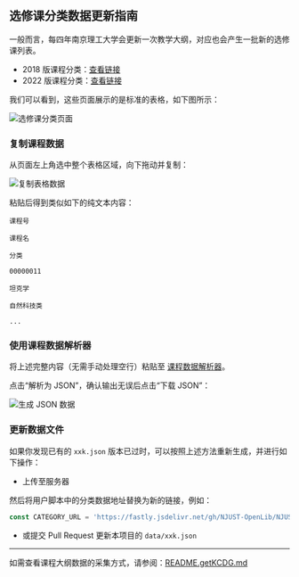 ## 选修课分类数据更新指南

一般而言，每四年南京理工大学会更新一次教学大纲，对应也会产生一批新的选修课列表。

- 2018 版课程分类：[查看链接](https://jwc.njust.edu.cn/77/2c/c1189a227116/page.htm)
- 2022 版课程分类：[查看链接](https://jwc.njust.edu.cn/b1/7f/c1189a307583/page.htm)

我们可以看到，这些页面展示的是标准的表格，如下图所示：

![选修课分类页面](https://fastly.jsdelivr.net/gh/NJUST-OpenLib/NJUST-JWC-Enhance@latest/docs/static/xxk_catag.png)

### 复制课程数据

从页面左上角选中整个表格区域，向下拖动并复制：

![复制表格数据](https://fastly.jsdelivr.net/gh/NJUST-OpenLib/NJUST-JWC-Enhance@latest/docs/static/xxk_copy.png)

粘贴后得到类似如下的纯文本内容：

```
课程号

课程名

分类

00000011

坦克学

自然科技类

...
```

### 使用课程数据解析器

将上述完整内容（无需手动处理空行）粘贴至 [课程数据解析器](https://enhance.njust.wiki/tools/xxk.html)。

点击“解析为 JSON”，确认输出无误后点击“下载 JSON”：

![生成 JSON 数据](https://fastly.jsdelivr.net/gh/NJUST-OpenLib/NJUST-JWC-Enhance@latest/docs/static/xxk_gen_json.png)

### 更新数据文件

如果你发现已有的 `xxk.json` 版本已过时，可以按照上述方法重新生成，并进行如下操作：

- 上传至服务器


然后将用户脚本中的分类数据地址替换为新的链接，例如：

```js
const CATEGORY_URL = 'https://fastly.jsdelivr.net/gh/NJUST-OpenLib/NJUST-JWC-Enhance@latest/data/xxk.json';
```
- 或提交 Pull Request 更新本项目的 `data/xxk.json`

---

如需查看课程大纲数据的采集方式，请参阅：[README.getKCDG.md](./README.getKCDG.md)
